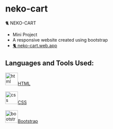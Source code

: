 # neko-cart
🐈 NEKO-CART
- Mini Project
- A responsive website created using bootstrap
- <a href="https://neko-cart.web.app/">🐈 neko-cart.web.app</a>

## Languages and Tools Used:
<img src="https://www.vectorlogo.zone/logos/w3_html5/w3_html5-icon.svg" alt="html" height="40"/><a href="https://html.spec.whatwg.org/multipage/">HTML</a> 
<br><br>
<img src="https://www.vectorlogo.zone/logos/w3_css/w3_css-icon.svg" alt="css" height="40"/><a href="https://www.w3.org/TR/CSS/#css">CSS</a> 
<br><br>
<img src="https://upload.vectorlogo.zone/logos/getbootstrap/images/987f8f6c-263a-47b1-a85d-853cfca215d9.svg" alt="bootstrap" height="40"/><a href="https://getbootstrap.com/">Bootstrap</a> 
<br><br>
